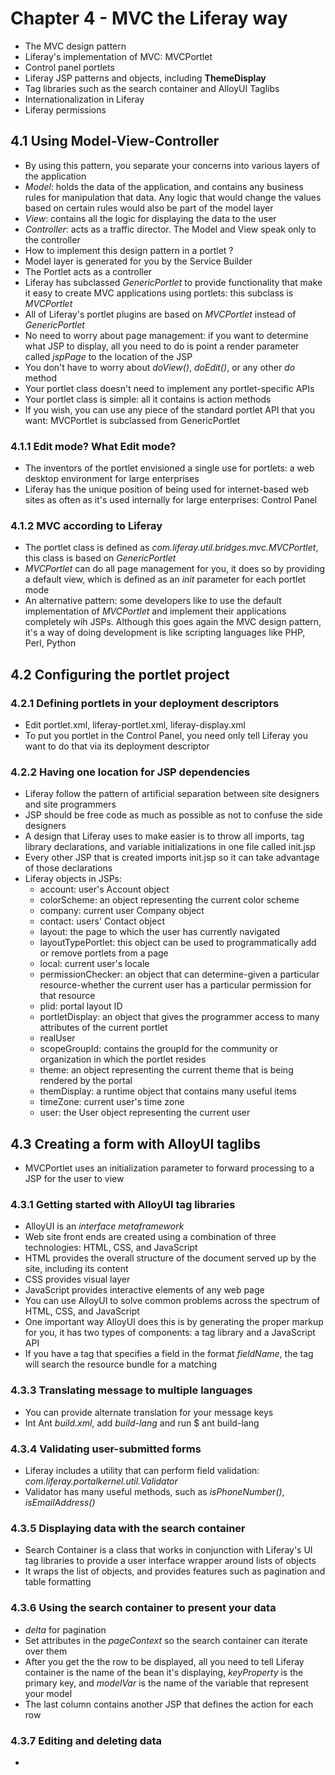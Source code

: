 # Chapter 4 - MVC the Liferay way
* The MVC design pattern
* Liferay's implementation of MVC: MVCPortlet
* Control panel portlets
* Liferay JSP patterns and objects, including **ThemeDisplay**
* Tag libraries such as the search container and AlloyUI Taglibs
* Internationalization in Liferay
* Liferay permissions

## 4.1 Using Model-View-Controller
* By using this pattern, you separate your concerns into various layers of the application
* *Model*: holds the data of the application, and contains any business rules for manipulation that data. Any logic that would change the values based on certain rules would also be part of the model layer
* *View*: contains all the logic for displaying the data to the user
* *Controller*: acts as a traffic director. The Model and View speak only to the controller
* How to implement this design pattern in a portlet ?
* Model layer is generated for you by the Service Builder
* The Portlet acts as a controller
* Liferay has subclassed *GenericPortlet* to provide functionality that make it easy to create MVC applications using portlets: this subclass is *MVCPortlet*
* All of Liferay's portlet plugins are based on *MVCPortlet* instead of *GenericPortlet*
* No need to worry about page management: if you want to determine what JSP to display, all you need to do is point a render parameter called *jspPage* to the location of the JSP
* You don't have to worry about *doView()*, *doEdit()*, or any other *do* method
* Your portlet class doesn't need to implement any portlet-specific APIs
* Your portlet class is simple: all it contains is action methods
* If you wish, you can use any piece of the standard portlet API that you want: MVCPortlet is subclassed from GenericPortlet

### 4.1.1 Edit mode? What Edit mode?
* The inventors of the portlet envisioned a single use for portlets: a web desktop environment for large enterprises
* Liferay has the unique position of being used for internet-based web sites as often as it's used internally for large enterprises: Control Panel

### 4.1.2 MVC according to Liferay
* The portlet class is defined as *com.liferay.util.bridges.mvc.MVCPortlet*, this class is based on *GenericPortlet*
* *MVCPortlet* can do all page management for you, it does so by providing a default view, which is defined as an *init* parameter for each portlet mode
* An alternative pattern: some developers like to use the default implementation of *MVCPortlet* and implement their applications completely wih JSPs. Although this goes again the MVC design pattern, it's a way of doing development is like scripting languages like PHP, Perl, Python

## 4.2 Configuring the portlet project

### 4.2.1 Defining portlets in your deployment descriptors
* Edit portlet.xml, liferay-portlet.xml, liferay-display.xml
* To put you portlet in the Control Panel, you need only tell Liferay you want to do that via its deployment descriptor 

### 4.2.2 Having one location for JSP dependencies
* Liferay follow the pattern of artificial separation between site designers and site programmers
* JSP should be free code as much as possible as not to confuse the side designers
* A design that Liferay uses to make easier is to throw all imports, tag library declarations, and variable initializations in one file called init.jsp
* Every other JSP that is created imports init.jsp so it can take advantage of those declarations
* Liferay objects in JSPs:
    * account: user's Account object
    * colorScheme: an object representing the current color scheme
    * company: current user Company object
    * contact: users' Contact object
    * layout: the page to which the user has currently navigated
    * layoutTypePortlet: this object can be used to programmatically add or remove portlets from a page
    * local: current user's locale
    * permissionChecker: an object that can determine-given a particular resource-whether the current user has a particular permission for that resource
    * plid: portal layout ID
    * portletDisplay: an object that gives the programmer access to many attributes of the current portlet
    * realUser
    * scopeGroupId: contains the groupId for the community or organization in which the portlet resides
    * theme: an object representing the current theme that is being rendered by the portal
    * themDisplay: a runtime object that contains many useful items
    * timeZone: current user's time zone
    * user: the User object representing the current user

## 4.3 Creating a form with AlloyUI taglibs
* MVCPortlet uses an initialization parameter to forward processing to a JSP for the user to view

### 4.3.1 Getting started with AlloyUI tag libraries
* AlloyUI is an *interface metaframework*
* Web site front ends are created using a combination of three technologies: HTML, CSS, and JavaScript 
* HTML provides the overall structure of the document served up by the site, including its content
* CSS provides visual layer
* JavaScript provides interactive elements of any web page
* You can use AlloyUI to solve common problems across the spectrum of HTML, CSS, and JavaScript
* One important way AlloyUI does this is by generating the proper markup for you, it has two types of components: a tag library and a JavaScript API
* If you have a tag that specifies a field in the format *fieldName*, the tag will search the resource bundle for a matching

### 4.3.3 Translating message to multiple languages
* You can provide alternate translation for your message keys
* Int Ant *build.xml*, add *build-lang* and run $ ant build-lang

### 4.3.4 Validating user-submitted forms
* Liferay includes a utility that can perform field validation: *com.liferay.portalkernel.util.Validator*
* Validator has many useful methods, such as *isPhoneNumber()*, *isEmailAddress()* 

### 4.3.5 Displaying data with the search container
* Search Container is a class that works in conjunction with Liferay's UI tag libraries to provide a user interface wrapper around lists of objects
* It wraps the list of objects, and provides features such as pagination and table formatting

### 4.3.6 Using the search container to present your data
* *delta* for pagination
* Set attributes in the *pageContext* so the search container can iterate over them
* After you get the the row to be displayed, all you need to tell Liferay container is the name of the bean it's displaying, *keyProperty* is the primary key, and *modelVar* is the name of the variable that represent your model 
* The last column contains another JSP that defines the action for each row

### 4.3.7 Editing and deleting data
* 



